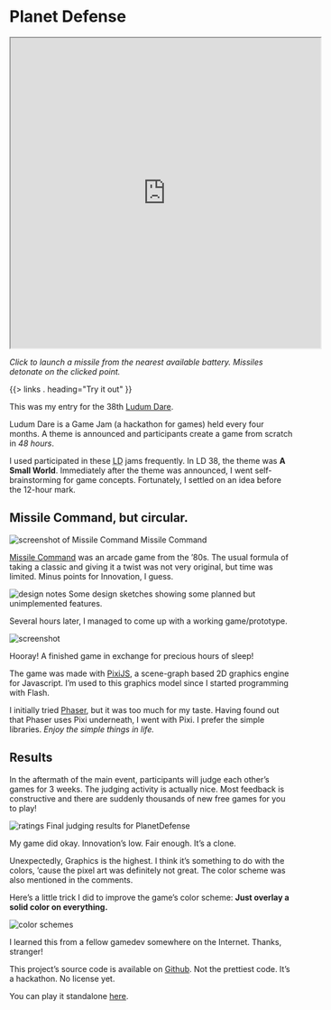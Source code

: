 <!--{
	"template": "work",
	"data": "projects_byid.planetdefense"
}-->


# Planet Defense

<p class="center" style="background: #000">
<iframe src="https://kalabasa.github.io/PlanetDefense" width="550" height="550"></iframe>

<span class="caption">*Click to launch a missile from the nearest available battery. Missiles detonate on the clicked point.*</span>

</p>

{{> links . heading="Try it out" }}

This was my entry for the 38th [Ludum Dare](https://ldjam.com).

Ludum Dare is a Game Jam (a hackathon for games) held every four months. A theme is announced and participants create a game from scratch in *48 hours*.

I used participated in these <abbr title="Ludum Dare">LD</abbr> jams frequently. In LD 38, the theme was **A Small World**. Immediately after the theme was announced, I went self-brainstorming for game concepts. Fortunately, I settled on an idea before the 12-hour mark.

## Missile Command, but circular.

<span>![screenshot of Missile Command](../img/missilecommand.jpg)
	<span class="caption">Missile Command</span>
</span>

[Missile Command](https://en.wikipedia.org/wiki/Missile_Command) was an arcade game from the ’80s. The usual formula of taking a classic and giving it a twist was not very original, but time was limited. Minus points for Innovation, I guess.

<span>![design notes](../img/planetdefense_notes0.jpg)
	<span class="caption">Some design sketches showing some planned but unimplemented features.</span>
</span>

Several hours later, I managed to come up with a working game/prototype.

![screenshot](../img/planetdefense_0.jpg)

Hooray! A finished game in exchange for precious hours of sleep!

The game was made with [PixiJS](http://www.pixijs.com), a scene-graph based 2D graphics engine for Javascript. I’m used to this graphics model since I started programming with Flash.

I initially tried [Phaser](https://phaser.io), but it was too much for my taste. Having found out that Phaser uses Pixi underneath, I went with Pixi. I prefer the simple libraries. *Enjoy the simple things in life.*

## Results

In the aftermath of the main event, participants will judge each other’s games for 3 weeks. The judging activity is actually nice. Most feedback is constructive and there are suddenly thousands of new free games for you to play!

<span>![ratings](../img/planetdefense_results.jpg)
	<span class="caption">Final judging results for PlanetDefense</span>
</span>

My game did okay. Innovation’s low. Fair enough. It’s a clone.

Unexpectedly, Graphics is the highest. I think it’s something to do with the colors, ’cause the pixel art was definitely not great. The color scheme was also mentioned in the comments.

Here’s a little trick I did to improve the game’s color scheme: **Just overlay a solid color on everything.**

![color schemes](../img/planetdefense_colors.jpg)

I learned this from a fellow gamedev somewhere on the Internet. Thanks, stranger!

This project’s source code is available on [Github](https://github.com/Kalabasa/PlanetDefense). Not the prettiest code. It’s a hackathon. No license yet.

You can play it standalone [here](https://kalabasa.github.io/PlanetDefense).
